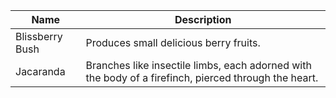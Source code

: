 <!-- ### NOTE: This file should not be edited by hand. Please edit the .csv file. -->
|      Name     |                                             Description                                            |
|---------------|----------------------------------------------------------------------------------------------------|
|Blissberry Bush|                               Produces small delicious berry fruits.                               |
|   Jacaranda   |Branches like insectile limbs, each adorned with the body of a firefinch, pierced through the heart.|